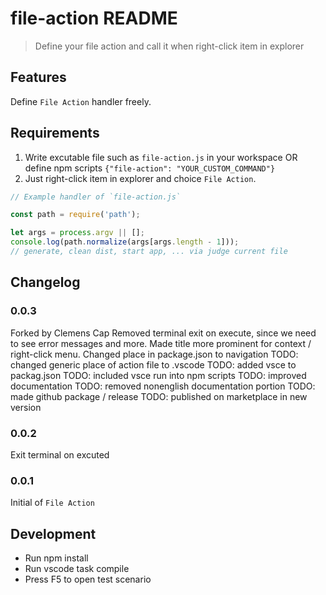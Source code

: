 # file-action README



> Define your file action and call it when right-click item in explorer


## Features

Define `File Action` handler freely.


## Requirements

1. Write excutable file such as `file-action.js` in your workspace OR define npm scripts `{"file-action": "YOUR_CUSTOM_COMMAND"}`
2. Just right-click item in explorer and choice `File Action`.

```js
// Example handler of `file-action.js`

const path = require('path');

let args = process.argv || [];
console.log(path.normalize(args[args.length - 1]));
// generate, clean dist, start app, ... via judge current file
```

## Changelog


### 0.0.3

Forked by Clemens Cap
Removed terminal exit on execute, since we need to see error messages and more.
Made title more prominent for context / right-click menu.
Changed place in package.json to navigation
TODO: changed generic place of action file to .vscode
TODO: added vsce to packag.json
TODO: included vsce run into npm scripts
TODO: improved documentation
TODO: removed nonenglish documentation portion
TODO: made github package / release
TODO: published on marketplace in new version

### 0.0.2

Exit terminal on excuted

### 0.0.1

Initial of `File Action`

## Development

* Run npm install
* Run vscode task compile
* Press F5 to open test scenario